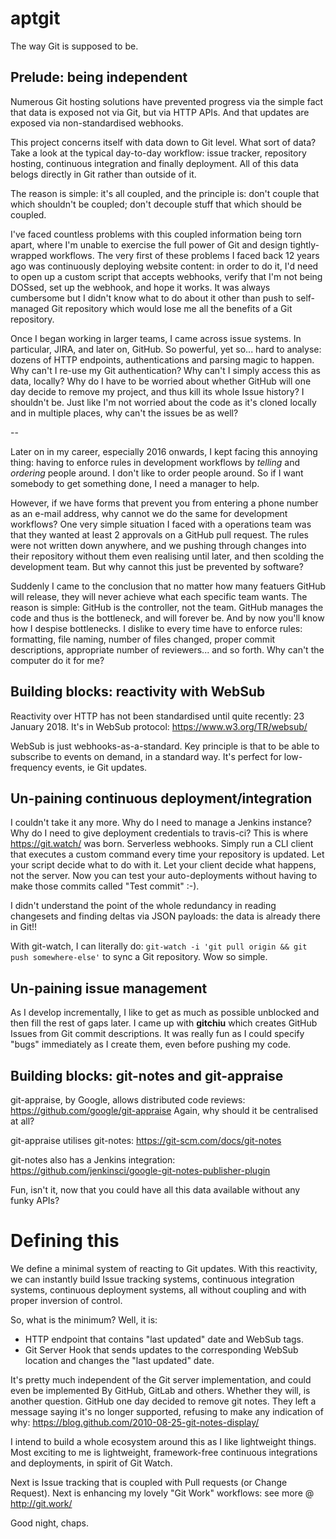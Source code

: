 # aptgit
The way Git is supposed to be.

## Prelude: being independent
Numerous Git hosting solutions have prevented progress via the simple fact that data is exposed not via Git, but via HTTP APIs. And that updates are exposed via non-standardised webhooks.

This project concerns itself with data down to Git level. What sort of data? Take a look at the typical day-to-day workflow: issue tracker, repository hosting, continuous integration and finally deployment. All of this data belogs directly in Git rather than outside of it.

The reason is simple: it's all coupled, and the principle is: don't couple that which shouldn't be coupled; don't decouple stuff that which should be coupled.

I've faced countless problems with this coupled information being torn apart, where I'm unable to exercise the full power of Git and design tightly-wrapped workflows. The very first of these problems I faced back 12 years ago was continuously deploying website content: in order to do it, I'd need to open up a custom script that accepts webhooks, verify that I'm not being DOSsed, set up the webhook, and hope it works. It was always cumbersome but I didn't know what to do about it other than push to self-managed Git repository which would lose me all the benefits of a Git repository.

Once I began working in larger teams, I came across issue systems. In particular, JIRA, and later on, GitHub. So powerful, yet so... hard to analyse: dozens of HTTP endpoints, authentications and parsing magic to happen. Why can't I re-use my Git authentication? Why can't I simply access this as data, locally? Why do I have to be worried about whether GitHub will one day decide to remove my project, and thus kill its whole Issue history? I shouldn't be. Just like I'm not worried about the code as it's cloned locally and in multiple places, why can't the issues be as well?

--

Later on in my career, especially 2016 onwards, I kept facing this annoying thing: having to enforce rules in development workflows by *telling* and *ordering* people around. I don't like to order people around. So if I want somebody to get something done, I need a manager to help.

However, if we have forms that prevent you from entering a phone number as an e-mail address, why cannot we do the same for development workflows? One very simple situation I faced with a operations team was that they wanted at least 2 approvals on a GitHub pull request. The rules were not written down anywhere, and we pushing through changes into their repository without them even realising until later, and then scolding the development team. But why cannot this just be prevented by software?

Suddenly I came to the conclusion that no matter how many featuers GitHub will release, they will never achieve what each specific team wants. The reason is simple: GitHub is the controller, not the team. GitHub manages the code and thus is the bottleneck, and will forever be. And by now you'll know how I despise bottlenecks. I dislike to every time have to enforce rules: formatting, file naming, number of files changed, proper commit descriptions, appropriate number of reviewers... and so forth. Why can't the computer do it for me?

## Building blocks: reactivity with WebSub

Reactivity over HTTP has not been standardised until quite recently: 23 January 2018. It's in WebSub protocol: https://www.w3.org/TR/websub/

WebSub is just webhooks-as-a-standard. Key principle is that to be able to subscribe to events on demand, in a standard way. It's perfect for low-frequency events, ie Git updates.

## Un-paining continuous deployment/integration

I couldn't take it any more. Why do I need to manage a Jenkins instance? Why do I need to give deployment credentials to travis-ci? This is where https://git.watch/ was born. Serverless webhooks. Simply run a CLI client that executes a custom command every time your repository is updated. Let your script decide what to do with it. Let your client decide what happens, not the server. Now you can test your auto-deployments without having to make those commits called "Test commit" :-).

I didn't understand the point of the whole redundancy in reading changesets and finding deltas via JSON payloads: the data is already there in Git!!

With git-watch, I can literally do: `git-watch -i 'git pull origin && git push somewhere-else'` to sync a Git repository. Wow so simple.

## Un-paining issue management

As I develop incrementally, I like to get as much as possible unblocked and then fill the rest of gaps later. I came up with **gitchiu** which creates GitHub Issues from Git commit descriptions. It was really fun as I could specify "bugs" immediately as I create them, even before pushing my code.

## Building blocks: git-notes and git-appraise

git-appraise, by Google, allows distributed code reviews: https://github.com/google/git-appraise
Again, why should it be centralised at all?

git-appraise utilises git-notes: https://git-scm.com/docs/git-notes

git-notes also has a Jenkins integration: https://github.com/jenkinsci/google-git-notes-publisher-plugin

Fun, isn't it, now that you could have all this data available without any funky APIs?

# Defining this

We define a minimal system of reacting to Git updates. With this reactivity, we can instantly build Issue tracking systems, continuous integration systems, continuous deployment systems, all without coupling and with proper inversion of control.

So, what is the minimum? Well, it is:
- HTTP endpoint that contains "last updated" date and WebSub tags.
- Git Server Hook that sends updates to the corresponding WebSub location and changes the "last updated" date.

It's pretty much independent of the Git server implementation, and could even be implemented By GitHub, GitLab and others. Whether they will, is another question. GitHub one day decided to remove git notes. They left a message saying it's no longer supported, refusing to make any indication of why: https://blog.github.com/2010-08-25-git-notes-display/

I intend to build a whole ecosystem around this as I like lightweight things. Most exciting to me is lightweight, framework-free continuous integrations and deployments, in spirit of Git Watch.

Next is Issue tracking that is coupled with Pull requests (or Change Request). Next is enhancing my lovely "Git Work" workflows: see more @ http://git.work/

Good night, chaps.
